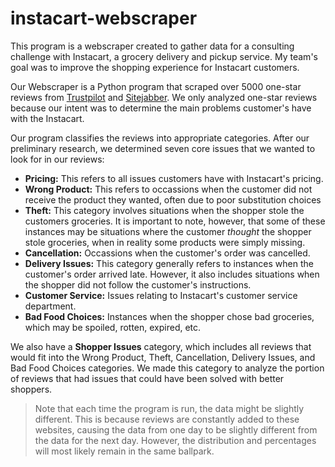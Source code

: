 # instacart-webscraper
This program is a webscraper created to gather data for a consulting challenge with Instacart, a grocery delivery and pickup service. My team's goal was to improve the shopping experience for Instacart customers.

Our Webscraper is a Python program that scraped over 5000 one-star reviews from [Trustpilot](https://ca.trustpilot.com/review/instacart.com?stars=1) and [Sitejabber](https://www.sitejabber.com/reviews/instacart.com#reviews). We only analyzed one-star reviews because our intent was to determine the main problems customer's have with the Instacart.

Our program classifies the reviews into appropriate categories. After our preliminary research, we determined seven core issues that we wanted to look for in our reviews:

* **Pricing:** This refers to all issues customers have with Instacart's pricing.
* **Wrong Product:** This refers to occassions when the customer did not receive the product they wanted, often due to poor substitution choices
* **Theft:** This category involves situations when the shopper stole the customers groceries. It is important to note, however, that some of these instances may be situations where the customer *thought* the shopper stole groceries, when in reality some products were simply missing.
* **Cancellation:** Occassions when the customer's order was cancelled.
* **Delivery Issues:** This category generally refers to instances when the customer's order arrived late. However, it also includes situations when the shopper did not follow the customer's instructions.
* **Customer Service:** Issues relating to Instacart's customer service department.
* **Bad Food Choices:** Instances when the shopper chose bad groceries, which may be spoiled, rotten, expired, etc.

We also have a **Shopper Issues** category, which includes all reviews that would fit into the Wrong Product, Theft, Cancellation, Delivery Issues, and Bad Food Choices categories. We made this category to analyze the portion of reviews that had issues that could have been solved with better shoppers.

> Note that each time the program is run, the data might be slightly different. This is because reviews are constantly added to these websites, causing the data from one day to be slightly different from the data for the next day. However, the distribution and percentages will most likely remain in the same ballpark.
